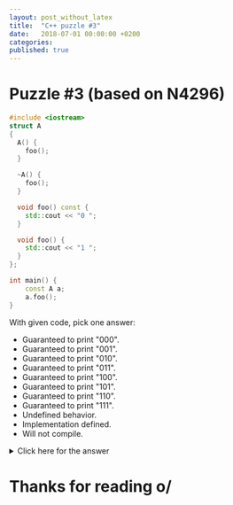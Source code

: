 ```yaml
---
layout: post_without_latex
title:  "C++ puzzle #3"
date:   2018-07-01 00:00:00 +0200
categories: 
published: true
---
```



# Puzzle #3 (based on N4296)

```cpp
#include <iostream>
struct A
{
  A() {
    foo();
  }

  ~A() {
    foo();
  }

  void foo() const {
    std::cout << "0 ";
  }

  void foo() {
    std::cout << "1 ";
  }
};

int main() {
    const A a;
    a.foo();
}
```

With given code, pick one answer:</br>
- Guaranteed to print "000".
- Guaranteed to print "001".
- Guaranteed to print "010".
- Guaranteed to print "011".
- Guaranteed to print "100".
- Guaranteed to print "101".
- Guaranteed to print "110".
- Guaranteed to print "111".
- Undefined behavior.
- Implementation defined.
- Will not compile.



<details markdown="1">
  <summary>Click here for the answer</summary>

The correct answer is: Guaranteed to print "101"..

Answer seems to be tricky, but after a while it becomes obvious.

> 12.1.3
>
> A constructor can be invoked for a const, volatile or const volatile object. const and volatile semantics (7.1.6.1) are not applied on an object under construction. They come into effect when the constructor for the most derived object (1.8) ends.

And similar for the destructor:

> 12.4.2
>
> A destructor can be invoked for a const, volatile or const volatile object. const and volatile semantics (7.1.6.1) are not applied on an object under destruction. They stop being in effect when the destructor for the most derived object (1.8) starts.

</details>


# Thanks for reading o/
